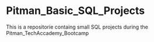 # Pitman_Basic_SQL_Projects
 This is a repositorie containg small SQL projects during the Pitman_TechAccademy_Bootcamp

